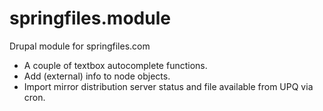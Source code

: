 # springfiles.module
Drupal module for springfiles.com 

- A couple of textbox autocomplete functions.
- Add (external) info to node objects.
- Import mirror distribution server status and file available from UPQ via cron.
